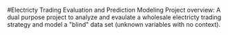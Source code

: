 #Electricty Trading Evaluation and Prediction Modeling
Project overview:
A dual purpose project to analyze and evaulate a wholesale electricty trading strategy 
and model a "blind" data set (unknown variables with no context).

